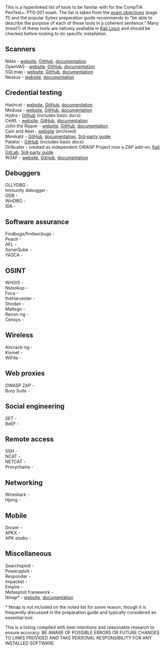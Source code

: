 This is a hyperlinked list of tools to be familar with for the CompTIA PenTest+: PT0-001 exam. The list is taken from the [exam objectives](https://www.comptia.jp/pdf/comptia-pentest-exam-objectives-(2-0).pdf) (page 11) and the popular Sybex preparation guide recommends to "be able to describe the purpose of each of these tools in a coherent sentence." Many (most?) of these tools are natively available in [Kali Linux](https://www.kali.org/tools/) and should be checked before looking to do specific installation.  

## Scanners 
Nikto - [website](https://cirt.net/nikto2), [GitHub](https://github.com/sullo/nikto), [documentation](https://github.com/sullo/nikto/wiki)  
OpenVAS - [website](https://openvas.org/), [GitHub](https://github.com/greenbone/), [documentation](https://www.greenbone.net/en/documents/)  
SQLmap - [website](https://sqlmap.org/), [GitHub](https://github.com/sqlmapproject/sqlmap), [documentation](https://github.com/sqlmapproject/sqlmap/wiki)  
Nessus - [website](https://www.tenable.com/products/nessus), [documentation](https://docs.tenable.com/Nessus.htm)  

## Credential testing
Hashcat - [website](https://hashcat.net/hashcat/), [GitHub](https://github.com/hashcat/hashcat), [documentation](https://hashcat.net/wiki/)           
Medusa - [website](http://foofus.net/goons/jmk/medusa/medusa.html), [GitHub](https://github.com/jmk-foofus/medusa), [documentation](http://foofus.net/goons/jmk/medusa/medusa.html)            
Hydra - [Github](https://github.com/vanhauser-thc/thc-hydra) (includes basic docs)  
CeWL - [website](https://digi.ninja/projects/cewl.php), [GitHub](https://github.com/digininja/CeWL/), [documentation](https://digi.ninja/projects/cewl.php#usage)     
John the Ripper - [website](www.openwall.com/john/), [GitHub](https://github.com/openwall/john), [documentation](https://www.openwall.com/john/doc/)   
Cain and Abel - [website](https://web.archive.org/web/20190603235413/http://www.oxid.it/cain.html) (archived)      
Mimikatz - [GitHub](https://github.com/gentilkiwi/mimikatz), [documentation](https://github.com/gentilkiwi/mimikatz/wiki), [3rd-party guide](https://adsecurity.org/?page_id=1821)          
Patator - [GitHub](https://github.com/lanjelot/patator) (includes basic docs)  
DirBuster - created as independent OWASP Project now a ZAP add-on, [Kali GitLab](https://gitlab.com/kalilinux/packages/dirbuster), [3rd-party guide](https://git.mst.edu/slbnmc/ici-wiki/-/wikis/Enumerating-Web-Server-Files-and-Directories-with-DirBuster)  
W3AF - [website](http://w3af.org/), [GitHub](https://github.com/andresriancho/w3af/), [documentation](http://docs.w3af.org/en/latest/)  
## Debuggers           
OLLYDBG -            
Immunity debugger -   
GDB -                
WinDBG -             
IDA -                
## Software assurance 
Findbugs/findsecbugs -   
Peach -   
AFL -   
SonarQube -   
YASCA -   
## OSINT
WHOIS -   
Nslookup -   
Foca -   
theHarvester -   
Shodan -   
Maltego -   
Recon-ng -   
Censys -   
## Wireless
Aircrack-ng -   
Kismet -   
WiFite -   
## Web proxies
OWASP ZAP -   
Burp Suite -   
## Social engineering
SET -   
BeEF -   
## Remote access
SSH -   
NCAT -   
NETCAT -   
Proxychains -   
## Networking
Wireshark -   
Hping -   
## Mobile
Drozer -   
APKX -   
APK studio -   
## Miscellaneous
Searchsploit -   
Powersploit -   
Responder -   
Impacket -   
Empire -   
Metasploit framework -   
Nmap\* - [website](https://nmap.org/), [documentation](https://nmap.org/book/man.html) 

\* Nmap is not included on the noted list for some reason, though it is frequently discussed in the preparation guide and typically considered an essential tool.  

This is a listing compiled with best intentions and reasonable research to ensure accuracy. BE AWARE OF POSSIBLE ERRORS OR FUTURE CHANGES TO LINKS PROVIDED AND TAKE PERSONAL RESPONSIBILITY FOR ANY INSTALLED SOFTWARE.  
